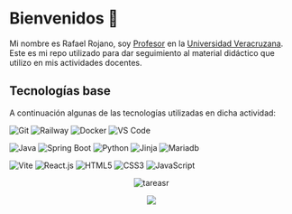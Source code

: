 # Bienvenidos 🤟
Mi nombre es Rafael Rojano, soy <a href="https://www.uv.mx/personal/rrojano">Profesor</a> en la <a href="https://www.uv.mx/">Universidad Veracruzana</a>.<br>
Este es mi repo utilizado para dar seguimiento al material didáctico que utilizo en mis actividades docentes.

## Tecnologías base
A continuación algunas de las tecnologías utilizadas en dicha actividad:

![Git](https://img.shields.io/badge/-Git-%23F05032?style=flat-square&logo=git&logoColor=%23ffffff)
![Railway](https://img.shields.io/badge/-Railway-%230B0D0E?style=flat-square&logo=railway)
![Docker](https://img.shields.io/badge/-Docker-%230B0D0E?style=flat-square&logo=docker)
![VS Code](https://img.shields.io/badge/-VSCode-%23007ACC?style=flat-square&logo=visual-studio-code)

![Java](https://img.shields.io/badge/-Java-white?style=flat-square&logo=openjdk&logoColor=white&labelColor=red)
![Spring Boot](https://img.shields.io/badge/-SpringBoot-black?style=flat-square&logo=springboot&logoColor=green)
![Python](https://img.shields.io/badge/-Python-black?style=flat-square&logo=python&logoColor=%234B8BE)
![Jinja](https://img.shields.io/badge/-Jinja-white?style=flat-square&logo=jinja&logoColor=%23B41717)
![Mariadb](https://img.shields.io/badge/-Mariadb-%23003545?style=flat-square&logo=mariadb&logoColor=white)

![Vite](https://img.shields.io/badge/-Vite-%23646CFF?style=flat-square&logo=vite&logoColor=ffffff)
![React.js](https://img.shields.io/badge/-React.js-%23282C34?style=flat-square&logo=react)
![HTML5](https://img.shields.io/badge/-HTML5-%23E44D27?style=flat-square&logo=html5&logoColor=ffffff)
![CSS3](https://img.shields.io/badge/-CSS3-%231572B6?style=flat-square&logo=css3)
![JavaScript](https://img.shields.io/badge/-JavaScript-%23F7DF1C?style=flat-square&logo=javascript&logoColor=000000&labelColor=%23f0db4f&color=%23f0db4f)

<p align="center"> <img src="https://github-readme-stats.vercel.app/api?username=tareasr&show_icons=true&theme=gotham" alt="tareasr" />
<p align="center"> <img src="https://github-readme-stats.vercel.app/api/top-langs/?username=tareasr&langs_count=8" />
